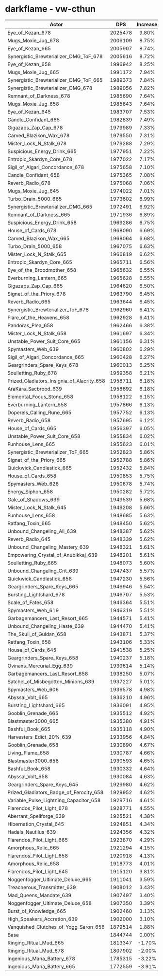# darkflame - vw-cthun
| Actor | DPS | Increase |
|---|:---:|:---:|
|Eye_of_Kezan_678|2025478|9.80%|
|Mugs_Moxie_Jug_678|2006109|8.75%|
|Eye_of_Kezan_665|2005907|8.74%|
|Synergistic_Brewterializer_DMG_ToF_678|2005616|8.72%|
|Eye_of_Kezan_658|1996942|8.25%|
|Mugs_Moxie_Jug_665|1991172|7.94%|
|Synergistic_Brewterializer_DMG_ToF_665|1989373|7.84%|
|Synergistic_Brewterializer_DMG_678|1989056|7.82%|
|Remnant_of_Darkness_678|1985690|7.64%|
|Mugs_Moxie_Jug_658|1985643|7.64%|
|Eye_of_Kezan_645|1983707|7.53%|
|Candle_Confidant_665|1982839|7.49%|
|Gigazaps_Zap_Cap_678|1979989|7.33%|
|Carved_Blazikon_Wax_678|1979550|7.31%|
|Mister_Lock_N_Stalk_678|1979288|7.29%|
|Suspicious_Energy_Drink_665|1977951|7.22%|
|Entropic_Skardyn_Core_678|1977022|7.17%|
|Sigil_of_Algari_Concordance_678|1975658|7.10%|
|Candle_Confidant_658|1975365|7.08%|
|Reverb_Radio_678|1975068|7.06%|
|Mugs_Moxie_Jug_645|1974022|7.01%|
|Turbo_Drain_5000_665|1973602|6.99%|
|Synergistic_Brewterializer_DMG_665|1972491|6.92%|
|Remnant_of_Darkness_665|1971936|6.89%|
|Suspicious_Energy_Drink_658|1969286|6.75%|
|House_of_Cards_678|1968090|6.69%|
|Carved_Blazikon_Wax_665|1968064|6.68%|
|Turbo_Drain_5000_658|1967075|6.63%|
|Mister_Lock_N_Stalk_665|1966819|6.62%|
|Entropic_Skardyn_Core_665|1965711|6.56%|
|Eye_of_the_Broodmother_658|1965632|6.55%|
|Everburning_Lantern_665|1965628|6.55%|
|Gigazaps_Zap_Cap_665|1964620|6.50%|
|Signet_of_the_Priory_678|1963790|6.45%|
|Reverb_Radio_665|1963644|6.45%|
|Synergistic_Brewterializer_ToF_678|1962960|6.41%|
|Flare_of_the_Heavens_658|1962928|6.41%|
|Pandoras_Plea_658|1962466|6.38%|
|Mister_Lock_N_Stalk_658|1961697|6.34%|
|Unstable_Power_Suit_Core_665|1961156|6.31%|
|Spymasters_Web_639|1960802|6.29%|
|Sigil_of_Algari_Concordance_665|1960428|6.27%|
|Geargrinders_Spare_Keys_678|1960013|6.25%|
|Soulletting_Ruby_678|1959358|6.21%|
|Prized_Gladiators_Insignia_of_Alacrity_658|1958711|6.18%|
|AraKara_Sacbrood_639|1958692|6.18%|
|Elemental_Focus_Stone_658|1958122|6.15%|
|Everburning_Lantern_658|1957866|6.13%|
|Doperels_Calling_Rune_665|1957752|6.13%|
|Reverb_Radio_658|1957695|6.12%|
|House_of_Cards_665|1956397|6.05%|
|Unstable_Power_Suit_Core_658|1955834|6.02%|
|Funhouse_Lens_665|1955623|6.01%|
|Synergistic_Brewterializer_ToF_665|1952823|5.86%|
|Signet_of_the_Priory_665|1952788|5.86%|
|Quickwick_Candlestick_665|1952432|5.84%|
|House_of_Cards_658|1950853|5.75%|
|Spymasters_Web_626|1950678|5.74%|
|Energy_Siphon_658|1950282|5.72%|
|Gale_of_Shadows_639|1949539|5.68%|
|Mister_Lock_N_Stalk_645|1949208|5.66%|
|Funhouse_Lens_658|1948685|5.63%|
|Ratfang_Toxin_665|1948450|5.62%|
|Unbound_Changeling_All_639|1948387|5.62%|
|Reverb_Radio_645|1948339|5.62%|
|Unbound_Changeling_Mastery_639|1948321|5.61%|
|Empowering_Crystal_of_Anubikkaj_639|1948201|5.61%|
|Soulletting_Ruby_665|1948073|5.60%|
|Unbound_Changeling_Crit_639|1947437|5.57%|
|Quickwick_Candlestick_658|1947230|5.56%|
|Geargrinders_Spare_Keys_665|1946946|5.54%|
|Bursting_Lightshard_678|1946707|5.53%|
|Scale_of_Fates_658|1946364|5.51%|
|Spymasters_Web_619|1946319|5.51%|
|Garbagemancers_Last_Resort_665|1944571|5.41%|
|Unbound_Changeling_Haste_639|1944470|5.41%|
|The_Skull_of_Guldan_658|1943871|5.37%|
|Ratfang_Toxin_658|1943106|5.33%|
|House_of_Cards_645|1941538|5.25%|
|Geargrinders_Spare_Keys_658|1940237|5.18%|
|Ovinaxs_Mercurial_Egg_639|1939614|5.14%|
|Garbagemancers_Last_Resort_658|1938250|5.07%|
|Satchel_of_Misbegotten_Minions_639|1937227|5.01%|
|Spymasters_Web_606|1936578|4.98%|
|Abyssal_Volt_665|1936210|4.96%|
|Bursting_Lightshard_665|1936091|4.95%|
|Gooblin_Grenade_665|1935512|4.92%|
|Blastmaster3000_665|1935380|4.91%|
|Bashful_Book_665|1935118|4.90%|
|Harvesters_Edict_20%_639|1933956|4.84%|
|Gooblin_Grenade_658|1930890|4.67%|
|Living_Flame_658|1930787|4.66%|
|Blastmaster3000_658|1930593|4.65%|
|Bashful_Book_658|1930332|4.64%|
|Abyssal_Volt_658|1930084|4.63%|
|Geargrinders_Spare_Keys_645|1929980|4.62%|
|Prized_Gladiators_Badge_of_Ferocity_658|1929952|4.62%|
|Variable_Pulse_Lightning_Capacitor_658|1929716|4.61%|
|Flarendos_Pilot_Light_678|1928771|4.55%|
|Aberrant_Spellforge_639|1925521|4.38%|
|Hibernation_Crystal_645|1924851|4.34%|
|Hadals_Nautilus_639|1924356|4.32%|
|Flarendos_Pilot_Light_665|1923870|4.29%|
|Amorphous_Relic_665|1921294|4.15%|
|Flarendos_Pilot_Light_658|1920918|4.13%|
|Amorphous_Relic_658|1918773|4.01%|
|Flarendos_Pilot_Light_645|1915120|3.81%|
|Noggenfogger_Ultimate_Deluxe_665|1911041|3.59%|
|Treacherous_Transmitter_639|1908012|3.43%|
|Mad_Queens_Mandate_639|1907497|3.40%|
|Noggenfogger_Ultimate_Deluxe_658|1907350|3.39%|
|Burst_of_Knowledge_665|1902460|3.13%|
|High_Speakers_Accretion_639|1902000|3.10%|
|Vanquished_Clutches_of_Yogg_Saron_658|1879514|1.88%|
|Base|1844744|0.00%|
|Ringing_Ritual_Mud_665|1813347|-1.70%|
|Ringing_Ritual_Mud_678|1807902|-2.00%|
|Ingenious_Mana_Battery_678|1785315|-3.22%|
|Ingenious_Mana_Battery_665|1772559|-3.91%|
